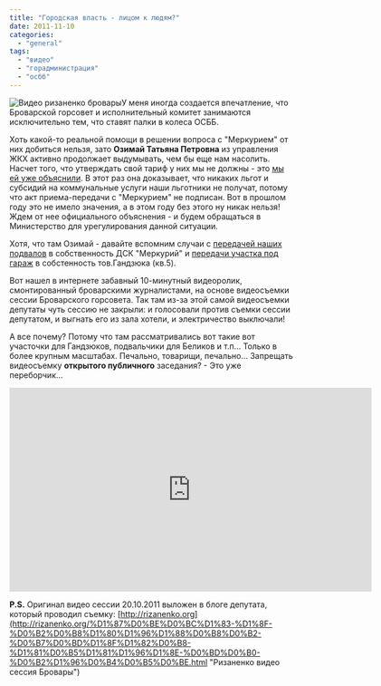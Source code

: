 ```yaml
---
title: "Городская власть - лицом к людям?"
date: 2011-11-10
categories: 
  - "general"
tags: 
  - "видео"
  - "горадминистрация"
  - "осбб"
---
```


![](http://shevchenko4a.brovary.org/wp-content/uploads/2011/11/video-rizanenko.jpg "Видео ризаненко бровары")У меня иногда создается впечатление, что Броварской горсовет и исполнительный комитет занимаются исключительно тем, что ставят палки в колеса ОСББ.

Хоть какой-то реальной помощи в решении вопроса с "Меркурием" от них добиться нельзя, зато **Озимай Татьяна Петровна** из управления ЖКХ активно продолжает выдумывать, чем бы еще нам насолить. Насчет того, что утверждать свой тариф у них мы не должны - это [мы ей уже объяснили](http://shevchenko4a.brovary.org/chi-povinna-miska-vlada-rahuvati-nashi-groshi/ "Утверждение тарифа ОСББ Бровары"). В этот раз она доказывает, что никаких льгот и субсидий на коммунальные услуги наши льготники не получат, потому что акт приема-передачи с "Меркурием" не подписан. Вот в прошлом <!--more-->году это не имело значения, а в этом году без этого ну никак нельзя! Ждем от нее официального объяснения - и будем обращаться в Министерство для урегулирования данной ситуации.

Хотя, что там Озимай - давайте вспомним случаи с [передачей наших подвалов](http://shevchenko4a.brovary.org/jeleznaya-hvatka-temnogo-lorda/ "Подвалы меркурий бровары") в собственность ДСК "Меркурий" и [передачи участка под гараж](http://shevchenko4a.brovary.org/uchastok-dlya-kvartiry-no-5/ "Гандзюк Владимир Андреевич Бровары") в собстенность тов.Гандзюка (кв.5).

Вот нашел в интернете забавный 10-минутный видеоролик, смонтированный броварскими журналистами, на основе видеосъемки сессии Броварского горсовета. Так там из-за этой самой видеосъемки депутаты чуть сессию не закрыли: и голосовали против съемки сессии депутатом, и выгнать его из зала хотели, и электричество выключали!

А все почему? Потому что там рассматривались вот такие вот участочки для Гандзюков, подвальчики для Беликов и т.п... Только в более крупным масштабах. Печально, товарищи, печально... Запрещать видеосъемку **открытого публичного** заседания? - Это уже переборчик...

<iframe width="640" height="360" src="http://www.youtube.com/embed/77lwLGI6AKQ" frameborder="0" allowfullscreen></iframe>

**P.S.** Оригинал видео сессии 20.10.2011 выложен в блоге депутата, который проводил съемку: [http://rizanenko.org](http://rizanenko.org/%D1%87%D0%BE%D0%BC%D1%83-%D1%8F-%D0%B2%D0%B8%D1%80%D1%96%D1%88%D0%B8%D0%B2-%D0%B7%D0%BD%D1%8F%D1%82%D0%B8-%D1%81%D0%B5%D1%81%D1%96%D1%8E-%D0%BD%D0%B0-%D0%B2%D1%96%D0%B4%D0%B5%D0%BE.html "Ризаненко видео сессия Бровары")
